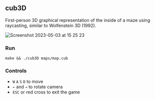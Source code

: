 ## cub3D

First-person  3D graphical representation of the inside of a maze using raycasting, similar to Wolfenstein 3D (1992).

![Screenshot 2023-05-03 at 15 25 23](https://user-images.githubusercontent.com/75047240/235929975-9818ff3a-ef96-46fc-92b9-42f4e91a013b.jpg)


### Run

````
make && ./cub3D maps/map.cub
````


### Controls

- ``W`` ``A`` ``S`` ``D`` to move  
- ``←`` and ``→`` to rotate camera
- ``ESC`` or red cross to exit the game


